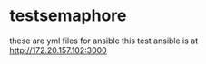 # testsemaphore

these are yml files for ansible
this test ansible is at http://172.20.157.102:3000
